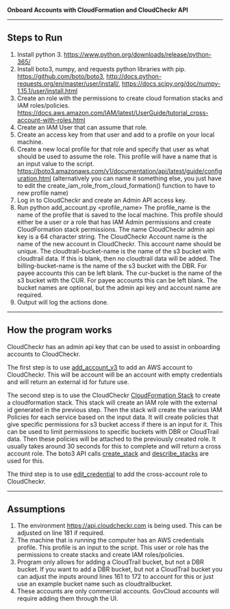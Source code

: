 **Onboard Accounts with CloudFormation and CloudCheckr API**

---

## Steps to Run


1. Install python 3. https://www.python.org/downloads/release/python-365/
2. Install boto3, numpy, and requests python libraries with pip. https://github.com/boto/boto3, http://docs.python-requests.org/en/master/user/install/, https://docs.scipy.org/doc/numpy-1.15.1/user/install.html
3. Create an role with the permissions to create cloud formation stacks and IAM roles/policies. https://docs.aws.amazon.com/IAM/latest/UserGuide/tutorial_cross-account-with-roles.html
4. Create an IAM User that can assume that role.
5. Create an access key from that user and add to a profile on your local machine.
6. Create a new local profile for that role and specify that user as what should be used to assume the role. This profile will have a name that is an input value to the script. https://boto3.amazonaws.com/v1/documentation/api/latest/guide/configuration.html (alternatively you can name it something else, you just have to edit the create_iam_role_from_cloud_formation() function to have to new profile name)
7. Log in to CloudCheckr and create an Admin API access key.
8. Run python add_account.py <profile_name> <cloudcheckr-admin-api-key> <cloudcheckr-account-name> <cloudtrail-bucket> <dbr-bucket> <cur-bucket>
The profile_name is the name of the profile that is saved to the local machine. This profile should either be a user or a role that has IAM Admin permissions and create CloudFormation stack permissions.
The name CloudCheckr admin api key is a 64 character string.
The CloudCheckr Account name is the name of the new account in CloudCheckr. This account name should be unique.
The cloudtrail-bucket-name is the name of the s3 bucket with cloudtrail data. If this is blank, then no cloudtrail data will be added.
The billing-bucket-name is the name of the s3 bucket with the DBR. For payee accounts this can be left blank.
The cur-bucket is the name of the s3 bucket with the CUR. For payee accounts this can be left blank.
The bucket names are optional, but the admin api key and account name are required.
9. Output will log the actions done.

---

## How the program works

CloudCheckr has an admin api key that can be used to assist in onboarding accounts to CloudCheckr.

The first step is to use [add_account_v3](https://support.cloudcheckr.com/cloudcheckr-api-userguide/cloudcheckr-admin-api-reference-guide/#add_account_v3) to add an AWS account to CloudCheckr. This will be account will be an account with empty credentials and will return an external id for future use.

The second step is to use the CloudCheckr [CloudFormation Stack](https://support.cloudcheckr.com/getting-started-with-cloudcheckr/complete-iam-policy/) to create a cloudformation stack. This stack will create an IAM role with the external id generated in the previous step. Then the stack will create the various IAM Policies for each service based on the input data. It will create policies that give specific permissions for s3 bucket access if there is an input for it. This can be used to limit permissions to specific buckets with DBR or CloudTrail data. Then these policies will be attached to the previously created role. It usually takes around 30 seconds for this to complete and will return a cross account role. The boto3 API calls [create_stack](https://boto3.amazonaws.com/v1/documentation/api/latest/reference/services/cloudformation.html#CloudFormation.Client.create_stack) and [describe_stacks](https://boto3.amazonaws.com/v1/documentation/api/latest/reference/services/cloudformation.html#CloudFormation.Client.describe_stacks) are used for this.

The third step is to use [edit_credential](https://support.cloudcheckr.com/cloudcheckr-api-userguide/cloudcheckr-admin-api-reference-guide/#edit_credential) to add the cross-account role to CloudCheckr.

---

## Assumptions

1. The environment https://api.cloudcheckr.com is being used. This can be adjusted on line 181 if required.
2. The machine that is running the computer has an AWS credentials profile. This profile is an input to the script. This user or role has the permissions to create stacks and create IAM roles/policies.
3. Program only allows for adding a CloudTrail bucket, but not a DBR bucket. If you want to add a DBR bucket, but not a CloudTrail bucket you can adjust the inputs around lines 161 to 172 to account for this or just use an example bucket name such as cloudtrailbucket.
4. These accounts are only commercial accounts. GovCloud accounts will require adding them through the UI.